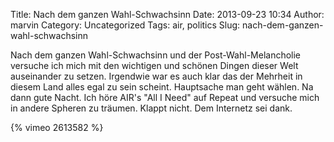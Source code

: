 Title: Nach dem ganzen Wahl-Schwachsinn
Date: 2013-09-23 10:34
Author: marvin
Category: Uncategorized
Tags: air, politics
Slug: nach-dem-ganzen-wahl-schwachsinn

Nach dem ganzen Wahl-Schwachsinn und der Post-Wahl-Melancholie versuche
ich mich mit den wichtigen und schönen Dingen dieser Welt auseinander zu
setzen. Irgendwie war es auch klar das der Mehrheit in diesem Land alles
egal zu sein scheint. Hauptsache man geht wählen. Na dann gute Nacht.
Ich höre AIR's "All I Need" auf Repeat und versuche mich in andere
Spheren zu träumen. Klappt nicht. Dem Internetz sei dank.

{% vimeo 2613582 %}

